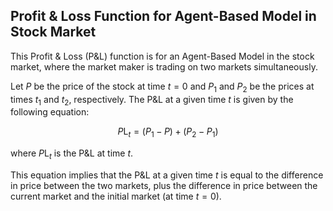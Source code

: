 

## **Profit & Loss Function for Agent-Based Model in Stock Market**

This Profit & Loss (P&L) function is for an Agent-Based Model in the stock market, where the market maker is trading on two markets simultaneously. 

Let $P$ be the price of the stock at time $t=0$ and $P_{1}$ and $P_{2}$ be the prices at times $t_{1}$ and $t_{2}$, respectively. The P&L at a given time $t$ is given by the following equation:

$$P\text{L}_{t} = \left(P_{1} - P\right) + \left(P_{2} - P_{1}\right)$$

where $P\text{L}_{t}$ is the P&L at time $t$.

This equation implies that the P&L at a given time $t$ is equal to the difference in price between the two markets, plus the difference in price between the current market and the initial market (at time $t=0$).
